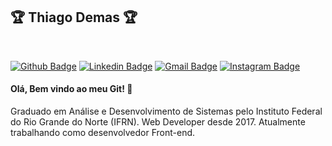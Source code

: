 <h2 >
    🏆 Thiago Demas 🏆 
</h2>
<br>

  [![Github Badge](https://img.shields.io/badge/-Github-000?style=flat-square&logo=Github&logoColor=white&link=https://github.com/lucasgdb)](https://github.com/thiagodemas)
[![Linkedin Badge](https://img.shields.io/badge/-LinkedIn-blue?style=flat-square&logo=Linkedin&logoColor=white&link=https://www.linkedin.com/in/hiuryoliveira/)](https://www.linkedin.com/in/thiagodemas/)
[![Gmail Badge](https://img.shields.io/badge/-Gmail-c14438?style=flat-square&logo=Gmail&logoColor=white&link=mailto:hiuryo1996@gmail.com)](mailto:thiago.demas7@gmail.com)
[![Instagram Badge](https://img.shields.io/badge/-Instagram-C13584?style=flat-square&labelColor=C13584&logo=instagram&logoColor=white&link=https://www.instagram.com/hiury.oliveira_/)](https://www.instagram.com/thiagodemas/)

<h4>
  Olá, Bem vindo ao meu Git! 👋
</h4>
<p>
    Graduado em Análise e Desenvolvimento de Sistemas pelo Instituto Federal do Rio Grande do Norte (IFRN). Web Developer desde 2017. Atualmente trabalhando como desenvolvedor Front-end.
 </p>





